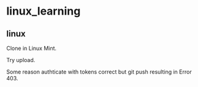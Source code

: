 # linux_learning

## linux

Clone in Linux Mint.

Try upload.

Some reason authticate with tokens correct but git push resulting in Error 403.
